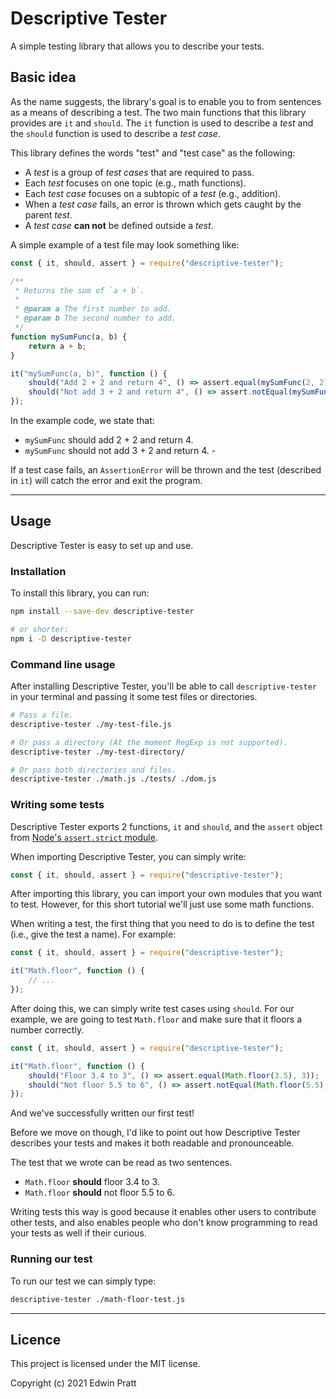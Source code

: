 <!--
 Copyright (c) 2021 Edwin Pratt
 
 This software is released under the MIT License.
 https://opensource.org/licenses/MIT
-->

# Descriptive Tester

A simple testing library that allows you to describe your tests.

## Basic idea

As the name suggests, the library's goal is to enable you to from sentences as a means of describing a test. The two main functions that this library provides are `it` and `should`. The `it` function is used to describe a _test_ and the `should` function is used to describe a _test case_.

This library defines the words "test" and "test case" as the following:

-   A _test_ is a group of _test cases_ that are required to pass.
-   Each _test_ focuses on one topic (e.g., math functions).
-   Each _test case_ focuses on a subtopic of a _test_ (e.g., addition).
-   When a _test case_ fails, an error is thrown which gets caught by the parent _test_.
-   A _test case_ **can not** be defined outside a _test_.

A simple example of a test file may look something like:

```js
const { it, should, assert } = require("descriptive-tester");

/**
 * Returns the sum of `a + b`.
 *
 * @param a The first number to add.
 * @param b The second number to add.
 */
function mySumFunc(a, b) {
    return a + b;
}

it("mySumFunc(a, b)", function () {
    should("Add 2 + 2 and return 4", () => assert.equal(mySumFunc(2, 2), 4));
    should("Not add 3 + 2 and return 4", () => assert.notEqual(mySumFunc(3, 2), 4));
});
```

In the example code, we state that:

-   `mySumFunc` should add 2 + 2 and return 4.
-   `mySumFunc` should not add 3 + 2 and return 4. -

If a test case fails, an `AssertionError` will be thrown and the test (described in `it`) will catch the error and exit the program.

---

## Usage

Descriptive Tester is easy to set up and use.

### Installation

To install this library, you can run:

```bash
npm install --save-dev descriptive-tester

# or shorter:
npm i -D descriptive-tester
```

### Command line usage

After installing Descriptive Tester, you'll be able to call `descriptive-tester` in your terminal and passing it some test files or directories.

```bash
# Pass a file.
descriptive-tester ./my-test-file.js

# Or pass a directory (At the moment RegExp is not supported).
descriptive-tester ./my-test-directory/

# Or pass both directories and files.
descriptive-tester ./math.js ./tests/ ./dom.js
```

### Writing some tests

Descriptive Tester exports 2 functions, `it` and `should`, and the `assert` object from [Node's `assert.strict` module](https://nodejs.org/api/assert.html#assert_strict_assertion_mode).

When importing Descriptive Tester, you can simply write:

```js
const { it, should, assert } = require("descriptive-tester");
```

After importing this library, you can import your own modules that you want to test. However, for this short tutorial we'll just use some math functions.

When writing a test, the first thing that you need to do is to define the test (i.e., give the test a name). For example:

```js
const { it, should, assert } = require("descriptive-tester");

it("Math.floor", function () {
    // ...
});
```

After doing this, we can simply write test cases using `should`. For our example, we are going to test `Math.floor` and make sure that it floors a number correctly.

```js
const { it, should, assert } = require("descriptive-tester");

it("Math.floor", function () {
    should("Floor 3.4 to 3", () => assert.equal(Math.floor(3.5), 3));
    should("Not floor 5.5 to 6", () => assert.notEqual(Math.floor(5.5), 6));
});
```

And we've successfully written our first test!

Before we move on though, I'd like to point out how Descriptive Tester describes your tests and makes it both readable and pronounceable.

The test that we wrote can be read as two sentences.

-   `Math.floor` **should** floor 3.4 to 3.
-   `Math.floor` **should** not floor 5.5 to 6.

Writing tests this way is good because it enables other users to contribute other tests, and also enables people who don't know programming to read your tests as well if their curious.

### Running our test

To run our test we can simply type:

```bash
descriptive-tester ./math-floor-test.js
```

---

## Licence

This project is licensed under the MIT license.

Copyright (c) 2021 Edwin Pratt
